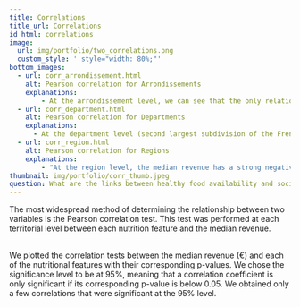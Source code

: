 ```yaml
---
title: Correlations
title_url: Correlations
id_html: correlations
image:
  url: img/portfolio/two_correlations.png
  custom_style: ' style="width: 80%;"'
bottom_images:
  - url: corr_arrondissement.html
    alt: Pearson correlation for Arrondissements
    explanations:
        - At the arrondissement level, we can see that the only relation that is significant is between energy (in kcal per 100 g) and median revenue (in €). It is a strong negative correlation, which indicates that poorer arrondissements have more unhealthy available food products than their wealthy counterparts. 
  - url: corr_department.html
    alt: Pearson correlation for Departments
    explanations:
      - At the department level (second largest subdivision of the French territory) we find no significant relation between the median revenue and any of the nutritional features.
  - url: corr_region.html
    alt: Pearson correlation for Regions
    explanations:
        - "At the region level, the median revenue has a strong negative correlation with calorie density and a strong positive correlation with nutrition grade. The first one could indicate that poor regions have more available food products that are densely packed with calories. The second one suggests that poor regions also have products that have a healthier grade. However, for t except for one whose median nutrition grade is 2. Knowing this, we decided that this particular correlation was not informative."
thumbnail: img/portfolio/corr_thumb.jpeg
question: What are the links between healthy food availability and socio-economic environment?
---
```

The most widespread method of determining the relationship between two variables is the Pearson correlation test. This test was performed at each territorial level between each nutrition feature and the median revenue.<br /><br />

We plotted the correlation tests between the median revenue (€) and each of the nutritional features with their corresponding p-values. We chose the significance level to be at 95%, meaning that a correlation coefficient is only significant if its corresponding p-value is below 0.05. We obtained only a few correlations that were significant at the 95% level.
<!-- more -->
